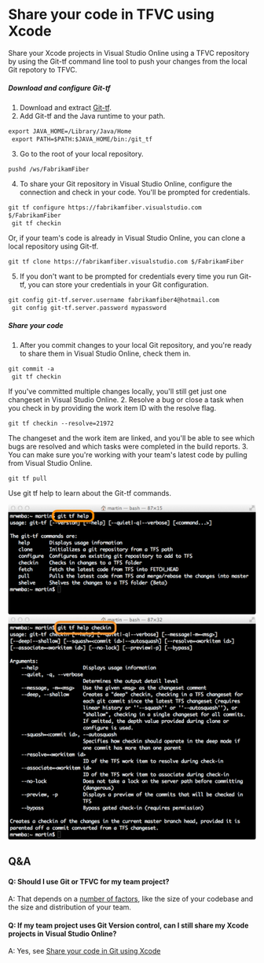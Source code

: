 
# Share your code in TFVC using Xcode


Share your Xcode projects in Visual Studio Online using a TFVC repository by using the Git-tf command line tool to push your changes from the local Git repotory to TFVC.


##### Download and configure Git-tf

1. Download and extract [Git-tf](http://go.microsoft.com/fwlink/p/?LinkId=261658).
2. Add Git-tf and the Java runtime to your path.


```
export JAVA_HOME=/Library/Java/Home 
 export PATH=$PATH:$JAVA_HOME/bin:/git_tf
```
3. Go to the root of your local repository.


```
pushd /ws/FabrikamFiber
```
4. To share your Git repository in Visual Studio Online, configure the connection and check in your code. You'll be prompted for credentials.


```
git tf configure https://fabrikamfiber.visualstudio.com $/FabrikamFiber 
 git tf checkin
```


Or, if your team's code is already in Visual Studio Online, you can clone a local repository using Git-tf.


```
git tf clone https://fabrikamfiber.visualstudio.com $/FabrikamFiber
```
5. If you don't want to be prompted for credentials every time you run Git-tf, you can store your credentials in your Git configuration.


```
git config git-tf.server.username fabrikamfiber4@hotmail.com 
 git config git-tf.server.password mypassword
```

##### Share your code

1. After you commit changes to your local Git repository, and you're ready to share them in Visual Studio Online, check them in.


```
git commit -a 
 git tf checkin
```


If you've committed multiple changes locally, you'll still get just one changeset in Visual Studio Online.
2. Resolve a bug or close a task when you check in by providing the work item ID with the resolve flag.


```
git tf checkin --resolve=21972
```


The changeset and the work item are linked, and you'll be able to see which bugs are resolved and which tasks were completed in the build reports.
3. You can make sure you're working with your team's latest code by pulling from Visual Studio Online.


```
git tf pull
```


Use git tf help to learn about the Git-tf commands.



![git tf help](./media/share-your-code-in-tfvc-xcode/git-tf-help.png)![git tf help checkin](./media/share-your-code-in-tfvc-xcode/git-tf-help-checkin.png)

## Q&amp;A

#### Q: Should I use Git or TFVC for my team project?


A: That depends on a [number of factors](https://msdn.microsoft.com/en-us/Library/vs/alm/Code/overview#tfvc_or_git_summary),
like the size of your codebase and the size and distribution of your team.


#### Q: If my team project uses Git Version control, can I still share my Xcode projects in Visual Studio Online?


A: Yes, see [Share your code in Git using Xcode](https://www.visualstudio.com/get-started/code/share-your-code-in-git-xcode)
